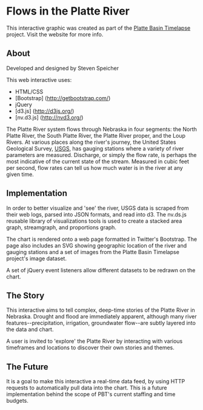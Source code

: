 Flows in the Platte River
=====
This interactive graphic was created as part of the [Platte Basin Timelapse](http://www.plattebasintimelapse.com) project. Visit the website for more info.

## About
Developed and designed by Steven Speicher

This web interactive uses:
* HTML/CSS
* [Bootstrap] (http://getbootstrap.com/)
* jQuery
* [d3.js] (http://d3js.org/)
* [nv.d3.js] (http://nvd3.org/)

The Platte River system flows through Nebraska in four segments: the North Platte River, the South Platte River, the Platte River proper, and the Loup Rivers. At various places along the river's journey, the United States Geological Survey, [USGS](http://usgs.gov), has gauging stations where a variety of river parameters are measured. Discharge, or simply the flow rate, is perhaps the most indicative of the current state of the stream. Measured in cubic feet per second, flow rates can tell us how much water is in the river at any given time.

## Implementation
In order to better visualize and 'see' the river, USGS data is scraped from their web logs, parsed into JSON formats, and read into d3. The nv.ds.js reusable library of visualizations tools is used to create a stacked area graph, streamgraph, and proportions graph.

The chart is rendered onto a web page formatted in Twitter's Bootstrap. The page also includes an SVG showing geographic location of the river and gauging stations and a set of images from the Platte Basin Timelapse project's image dataset. 

A set of jQuery event listeners allow different datasets to be redrawn on the chart.

## The Story
This interactive aims to tell complex, deep-time stories of the Platte River in Nebraska. Drought and flood are immediately apparent, although many river features--precipitation, irrigation, groundwater flow--are subtly layered into the data and chart.

A user is invited to 'explore' the Platte River by interacting with various timeframes and locations to discover their own stories and themes.

## The Future
It is a goal to make this interactive a real-time data feed, by using HTTP requests to automatically pull data into the chart. This is a future implementation behind the scope of PBT's current staffing and time budgets.
